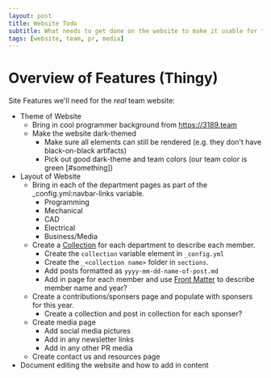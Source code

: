 ```yaml
---
layout: post
title: Website Todo
subtitle: What needs to get done on the website to make it usable for the team website
tags: [website, team, pr, media]
---
```


# Overview of Features (Thingy)

Site Features we'll need for the *real* team website:

* Theme of Website
  * Bring in cool programmer background from https://3189.team
  * Make the website dark-themed
    * Make sure all elements can still be rendered (e.g. they don't have black-on-black artifacts)
    * Pick out good dark-theme and team colors (our team color is green [#something])
* Layout of Website
  * Bring in each of the department pages as part of the _config.yml:navbar-links variable.
    * Programming
    * Mechanical
    * CAD
    * Electrical
    * Business/Media
  * Create a [Collection](https://jekyllrb.com/docs/collections/) for each department to describe each member.
    * Create the `collection` variable element in `_config.yml`
    * Create the `_<collection name>` folder in `sections`.
    * Add posts formatted as `yyyy-mm-dd-name-of-post.md`
    * Add in page for each member and use [Front Matter](https://jekyllrb.com/docs/front-matter/) to describe member name and year?
  * Create a contributions/sponsers page and populate with sponsers for this year.
    * Create a collection and post in collection for each sponser?
  * Create media page
      * Add social media pictures
      * Add in any newsletter links
      * Add in any other PR media
  * Create contact us and resources page
* Document editing the website and how to add in content